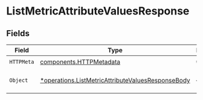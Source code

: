 # ListMetricAttributeValuesResponse


## Fields

| Field                                                                                                                 | Type                                                                                                                  | Required                                                                                                              | Description                                                                                                           |
| --------------------------------------------------------------------------------------------------------------------- | --------------------------------------------------------------------------------------------------------------------- | --------------------------------------------------------------------------------------------------------------------- | --------------------------------------------------------------------------------------------------------------------- |
| `HTTPMeta`                                                                                                            | [components.HTTPMetadata](../../models/components/httpmetadata.md)                                                    | :heavy_check_mark:                                                                                                    | N/A                                                                                                                   |
| `Object`                                                                                                              | [*operations.ListMetricAttributeValuesResponseBody](../../models/operations/listmetricattributevaluesresponsebody.md) | :heavy_minus_sign:                                                                                                    | The request has succeeded.                                                                                            |